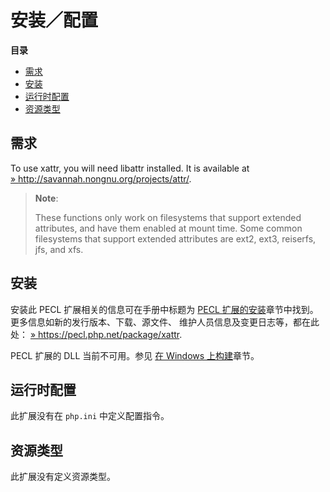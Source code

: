 安装／配置
==========

**目录**

-   [需求](/xattr/setup.html#需求)
-   [安装](/xattr/setup.html#安装)
-   [运行时配置](/xattr/setup.html#运行时配置)
-   [资源类型](/xattr/setup.html#资源类型)

需求
----

To use xattr, you will need libattr installed. It is available at
<a href="http://savannah.nongnu.org/projects/attr/" class="link external">» http://savannah.nongnu.org/projects/attr/</a>.

> **Note**:
>
> These functions only work on filesystems that support extended
> attributes, and have them enabled at mount time. Some common
> filesystems that support extended attributes are ext2, ext3, reiserfs,
> jfs, and xfs.

安装
----

安装此 PECL 扩展相关的信息可在手册中标题为
<a href="/install/pecl.html" class="link">PECL 扩展的安装</a>章节中找到。更多信息如新的发行版本、下载、源文件、
维护人员信息及变更日志等，都在此处：
<a href="https://pecl.php.net/package/xattr" class="link external">» https://pecl.php.net/package/xattr</a>.

PECL 扩展的 DLL 当前不可用。参见
<a href="/install/windows/legacy/index.html#install.windows.building" class="link">在 Windows 上构建</a>章节。

运行时配置
----------

此扩展没有在 `php.ini` 中定义配置指令。

资源类型
--------

此扩展没有定义资源类型。
